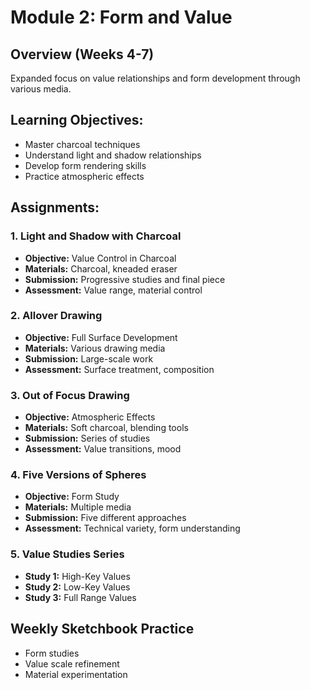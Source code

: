 # Module 2: Form and Value

## Overview (Weeks 4-7)
Expanded focus on value relationships and form development through various media.

## Learning Objectives:
- Master charcoal techniques
- Understand light and shadow relationships
- Develop form rendering skills
- Practice atmospheric effects

## Assignments:

### 1. Light and Shadow with Charcoal
- **Objective:** Value Control in Charcoal
- **Materials:** Charcoal, kneaded eraser
- **Submission:** Progressive studies and final piece
- **Assessment:** Value range, material control

### 2. Allover Drawing
- **Objective:** Full Surface Development
- **Materials:** Various drawing media
- **Submission:** Large-scale work
- **Assessment:** Surface treatment, composition

### 3. Out of Focus Drawing
- **Objective:** Atmospheric Effects
- **Materials:** Soft charcoal, blending tools
- **Submission:** Series of studies
- **Assessment:** Value transitions, mood

### 4. Five Versions of Spheres
- **Objective:** Form Study
- **Materials:** Multiple media
- **Submission:** Five different approaches
- **Assessment:** Technical variety, form understanding

### 5. Value Studies Series
- **Study 1:** High-Key Values
- **Study 2:** Low-Key Values
- **Study 3:** Full Range Values

## Weekly Sketchbook Practice
- Form studies
- Value scale refinement
- Material experimentation